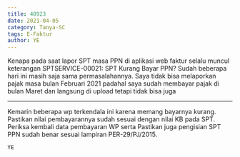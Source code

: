 ```yaml
---
title: 48923
date: 2021-04-05
category: Tanya-SC
tags: E-Faktur
author: YE
---
```


Kenapa pada saat lapor SPT masa PPN di aplikasi web faktur selalu muncul keterangan SPTSERVICE-00021: SPT Kurang Bayar PPN? Sudah beberapa hari ini masih saja sama permasalahannya. Saya tidak bisa melaporkan pajak masa bulan Februari 2021 padahal saya sudah membayar pajak di bulan Maret dan langsung di upload tetapi tidak bisa juga

---

Kemarin beberapa wp terkendala ini karena memang bayarnya kurang. Pastikan nilai pembayarannya sudah sesuai dengan nilai KB pada SPT. Periksa kembali data pembayaran WP serta Pastikan juga pengisian SPT PPN sudah benar sesuai lampiran PER-29/PJ/2015.

`YE`
